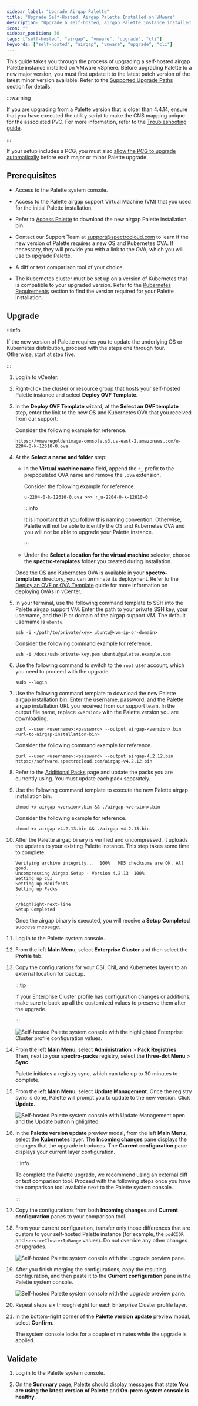 ```yaml
---
sidebar_label: "Upgrade Airgap Palette"
title: "Upgrade Self-Hosted, Airgap Palette Installed on VMware"
description: "Upgrade a self-hosted, airgap Palette instance installed on VMware vSphere using the Palette CLI."
icon: ""
sidebar_position: 30
tags: ["self-hosted", "airgap", "vmware", "upgrade", "cli"]
keywords: ["self-hosted", "airgap", "vmware", "upgrade", "cli"]
---
```


This guide takes you through the process of upgrading a self-hosted airgap Palette instance installed on VMware vSphere.
Before upgrading Palette to a new major version, you must first update it to the latest patch version of the latest
minor version available. Refer to the [Supported Upgrade Paths](./upgrade.md#supported-upgrade-paths) section for
details.

:::warning

If you are upgrading from a Palette version that is older than 4.4.14, ensure that you have executed the utility script
to make the CNS mapping unique for the associated PVC. For more information, refer to the
[Troubleshooting guide](../../../../troubleshooting/enterprise-install.md#scenario---non-unique-vsphere-cns-mapping).

:::

If your setup includes a PCG, you must also
[allow the PCG to upgrade automatically](../../../../clusters/pcg/manage-pcg/pcg-upgrade.md) before each major or minor
Palette upgrade.

## Prerequisites

- Access to the Palette system console.

- Access to the Palette airgap support Virtual Machine (VM) that you used for the initial Palette installation.

- Refer to [Access Palette](../../palette.md#access-palette) to download the new airgap Palette installation bin.

- Contact our Support Team at support@spectrocloud.com to learn if the new version of Palette requires a new OS and
  Kubernetes OVA. If necessary, they will provide you with a link to the OVA, which you will use to upgrade Palette.

- A diff or text comparison tool of your choice.

- The Kubernetes cluster must be set up on a version of Kubernetes that is compatible to your upgraded version. Refer to
  the [Kubernetes Requirements](../install/install.md#kubernetes-requirements) section to find the version required for
  your Palette installation.

## Upgrade

:::info

If the new version of Palette requires you to update the underlying OS or Kubernetes distribution, proceed with the
steps one through four. Otherwise, start at step five.

:::

1. Log in to vCenter.
2. Right-click the cluster or resource group that hosts your self-hosted Palette instance and select **Deploy OVF
   Template**.
3. In the **Deploy OVF Template** wizard, at the **Select an OVF template** step, enter the link to the new OS and
   Kubernetes OVA that you received from our support.

   Consider the following example for reference.

   ```shell
   https://vmwaregoldenimage-console.s3.us-east-2.amazonaws.com/u-2204-0-k-12610-0.ova
   ```

4. At the **Select a name and folder** step:

   - In the **Virtual machine name** field, append the `r_` prefix to the prepopulated OVA name and remove the `.ova`
     extension.

     Consider the following example for reference.

     ```shell
     u-2204-0-k-12610-0.ova >>> r_u-2204-0-k-12610-0
     ```

     :::info

     It is important that you follow this naming convention. Otherwise, Palette will not be able to identify the OS and
     Kubernetes OVA and you will not be able to upgrade your Palette instance.

     :::

   - Under the **Select a location for the virtual machine** selector, choose the **spectro-templates** folder you
     created during installation.

   Once the OS and Kubernetes OVA is available in your **spectro-templates** directory, you can terminate its
   deployment. Refer to the
   [Deploy an OVF or OVA Template](https://docs.vmware.com/en/VMware-vSphere/8.0/vsphere-vm-administration/GUID-AFEDC48B-C96F-4088-9C1F-4F0A30E965DE.html)
   guide for more information on deploying OVAs in vCenter.

5. In your terminal, use the following command template to SSH into the Palette airgap support VM. Enter the path to
   your private SSH key, your username, and the IP or domain of the airgap support VM. The default username is `ubuntu`.

   ```shell
   ssh -i </path/to/private/key> ubuntu@<vm-ip-or-domain>
   ```

   Consider the following command example for reference.

   ```shell
   ssh -i /docs/ssh-private-key.pem ubuntu@palette.example.com
   ```

6. Use the following command to switch to the `root` user account, which you need to proceed with the upgrade.

   ```shell
   sudo --login
   ```

7. Use the following command template to download the new Palette airgap installation bin. Enter the username, password,
   and the Palette airgap installation URL you received from our support team. In the output file name, replace
   `<version>` with the Palette version you are downloading.

   ```shell
   curl --user <username>:<password> --output airgap-<version>.bin <url-to-airgap-installation-bin>
   ```

   Consider the following command example for reference.

   ```shell
   curl --user <username>:<password> --output airgap-4.2.12.bin https://software.spectrocloud.com/airgap-v4.2.12.bin
   ```

8. Refer to the [Additional Packs](../../../../downloads/self-hosted-palette/additional-packs.md) page and update the
   packs you are currently using. You must update each pack separately.

9. Use the following command template to execute the new Palette airgap installation bin.

   ```shell
   chmod +x airgap-<version>.bin && ./airgap-<version>.bin
   ```

   Consider the following example for reference.

   ```shell
   chmod +x airgap-v4.2.13.bin && ./airgap-v4.2.13.bin
   ```

10. After the Palette airgap binary is verified and uncompressed, it uploads the updates to your existing Palette
    instance. This step takes some time to complete.

    ```shell
    Verifying archive integrity...  100%   MD5 checksums are OK. All good.
    Uncompressing Airgap Setup - Version 4.2.13  100%
    Setting up CLI
    Setting up Manifests
    Setting up Packs
    ...

    //highlight-next-line
    Setup Completed
    ```

    Once the airgap binary is executed, you will receive a **Setup Completed** success message.

11. Log in to the Palette system console.

12. From the left **Main Menu**, select **Enterprise Cluster** and then select the **Profile** tab.

13. Copy the configurations for your CSI, CNI, and Kubernetes layers to an external location for backup.

    :::tip

    If your Enterprise Cluster profile has configuration changes or additions, make sure to back up all the customized
    values to preserve them after the upgrade.

    :::

    ![Self-hosted Palette system console with the highlighted Enterprise Cluster profile configuration values.](/enterprise-version_upgrade-upgrade_vmware_non-airgap_copy_configurations.webp)

14. From the left **Main Menu**, select **Administration** > **Pack Registries**. Then, next to your **spectro-packs**
    registry, select the **three-dot Menu** > **Sync**.

    Palette initiates a registry sync, which can take up to 30 minutes to complete.

15. From the left **Main Menu**, select **Update Management**. Once the registry sync is done, Palette will prompt you
    to update to the new version. Click **Update**.

    ![Self-hosted Palette system console with Update Management open and the Update button highlighted.](/enterprise-version_upgrade-upgrade_vmware_non-airgap_update.webp)

16. In the **Palette version update** preview modal, from the left **Main Menu**, select the **Kubernetes** layer. The
    **Incoming changes** pane displays the changes that the upgrade introduces. The **Current configuration** pane
    displays your current layer configuration.

    :::info

    To complete the Palette upgrade, we recommend using an external diff or text comparison tool. Proceed with the
    following steps once you have the comparison tool available next to the Palette system console.

    :::

17. Copy the configurations from both **Incoming changes** and **Current configuration** panes to your comparison tool.

18. From your current configuration, transfer only those differences that are custom to your self-hosted Palette
    instance (for example, the `podCIDR` and `serviceClusterIpRange` values). Do not override any other changes or
    upgrades.

    ![Self-hosted Palette system console with the upgrade preview pane.](/enterprise-version_upgrade-upgrade_vmware_diff-checker.webp)

19. After you finish merging the configurations, copy the resulting configuration, and then paste it to the **Current
    configuration** pane in the Palette system console.

    ![Self-hosted Palette system console with the upgrade preview pane.](/enterprise-version_upgrade-upgrade_vmware_palette-upgrade-preview.webp)

20. Repeat steps six through eight for each Enterprise Cluster profile layer.

21. In the bottom-right corner of the **Palette version update** preview modal, select **Confirm**.

    The system console locks for a couple of minutes while the upgrade is applied.

## Validate

1. Log in to the Palette system console.

2. On the **Summary** page, Palette should display messages that state **You are using the latest version of Palette**
   and **On-prem system console is healthy**.
